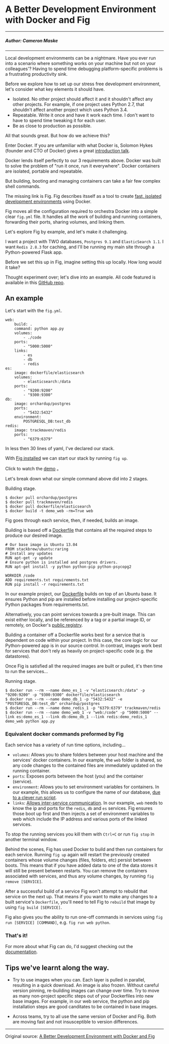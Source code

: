 # A Better Development Environment with Docker and Fig

---

##### Author: Cameron Maske

---

Local development environments can be a nightmare. Have you ever run into a scenario where something works on your machine but not on your colleagues'? Having to spend time debugging platform-specific problems is a frustrating productivity sink.

Before we explore how to set up our stress free development environment, let's consider what key elements it should have.

- Isolated. No other project should affect it and it shouldn't affect any other projects. For example, if one project uses Python 2.7, that shouldn't affect another project which uses Python 3.4.
- Repeatable. Write it once and have it work each time. I don't want to have to spend time tweaking it for each user.
- Be as close to production as possible.

All that sounds great. But how do we achieve this?

Enter Docker. If you are unfamiliar with what Docker is, Solomon Hykes (founder and CTO of Docker) gives a great [introduction talk](http://youtu.be/Q5POuMHxW-0?t=2m18s).

Docker lends itself perfectly to our 3 requirements above. Docker was built to solve the problem of "run it once, run it everywhere". Docker containers are isolated, portable and repeatable.

But building, booting and managing containers can take a fair few complex shell commands.

The missing link is Fig. Fig describes itsself as a tool to create [fast, isolated development environments](https://github.com/docker/fig/) using Docker.

Fig moves all the configuration required to orchestra Docker into a simple clear `fig.yml` file. It handles all the work of building and running containers, forwarding their ports, sharing volumes, and linking them.

Let's explore Fig by example, and let's make it challenging.

I want a project with TWO databases, `Postgres 9.1` and `ElasticSearch 1.1`. I want `Redis 2.8.3` for caching, and I'll be running my main site through a Python-powered Flask app.

Before we set this up in Fig, imagine setting this up locally. How long would it take?

Thought experiment over; let's dive into an example. All code featured is available in this [GitHub repo](https://github.com/TrackMaven/using-fig).

## An example

Let's start with the `fig.yml`.

```
web:
    build: .
    command: python app.py
    volumes:
        - ./code
    ports:
        - "5000:5000"
    links:
        - es
        - db
        - redis
es:
    image: dockerfile/elasticsearch
    volumes:
        - elasticsearch:/data
    ports:
        - "9200:9200"
        - "9300:9300"
db:
    image: orchardup/postgres
    ports:
        - "5432:5432"
    environment:
        POSTGRESQL_DB:test_db
redis:
    image: trackmaven/redis
    ports:
        - "6379:6379"
```

In less then 30 lines of yaml, I've declared our stack.

With [Fig installed](http://www.fig.sh/install.html) we can start our stack by running `fig up`.

Click to watch the [demo](http://resource.docker.cn/slight-zesty-glass-frog.webm) 。

Let's break down what our simple command above did into 2 stages.

Building stage.

```
$ docker pull orchardup/postgres
$ docker pull trackmaven/redis
$ docker pull dockerfile/elasticsearch
$ docker build -t demo_web -rm=True web
```

Fig goes through each service, then, if needed, builds an image.

Building is based off a [Dockerfile](http://docs.docker.com/reference/builder/) that contains all the required steps to produce our desired image.

```
# Our base image is Ubuntu 13.04
FROM stackbrew/ubuntu:raring
# Install any updates
RUN apt-get -y update
# Ensure python is installed and postgres drivers.
RUN apt-get install -y python python-pip python-psycopg2

WORKDIR /code
ADD requirements.txt requirements.txt
RUN pip install -r requirements.txt
```

In our example project, our [Dockerfile](https://github.com/TrackMaven/using-fig/blob/master/web/Dockerfile) builds on top of an Ubuntu base. It ensures Python and pip are installed before installing our project-specific Python packages from requirements.txt.

Alternatively, you can point services towards a pre-built image. This can exist either locally, and be referenced by a tag or a partial image ID, or remotely, on Docker's [public registry](https://registry.hub.docker.com/).

Building a container off a Dockerfile works best for a service that is dependent on code within your project. In this case, the core logic for our Python-powered app is in our source control. In contrast, images work best for services that don't rely as heavily on project-specific code (e.g. the datastores).

Once Fig is satisfied all the required images are built or pulled, it's then time to run the services...

Running stage.

```
$ docker run --rm --name demo_es_1 -v "elasticsearch:/data" -p "9200:9200" -p "9300:9300" dockerfile/elasticsearch
$ docker run --rm --name demo_db_1 -p "5432:5432" -e "POSTGRESQL_DB:test_db" orchardup/postgres
$ docker run --rm --name demo_redis_1 -p "6379:6379" trackmaven/redis
$ docker run --rm --name demo_web_1 -v "web:/code" -p "5000:5000" --link es:demo_es_1 --link db:demo_db_1 --link redis:demo_redis_1 demo_web python app.py
```

### Equivalent docker commands preformed by Fig

Each service has a variety of run time options, including...

- `volumes`: Allows you to share folders between your host machine and the services' docker containers. In our example, the `web` folder is shared, so any code changes to the contained files are immediately updated on the running container.
- `ports`: Exposes ports between the host (you) and the container (service).
- `environment`: Allows you to set environment variables for containers. In our example, this allows us to configure the name of our database, [due to a clever run script](https://github.com/orchardup/docker-postgresql/blob/master/run).
- `links`: [Allows inter-service communication](http://www.fig.sh/env.html). In our example, `web` needs to know the ip and ports for the `redis`, `db` and `es` services. Fig ensures those boot up first and then injects a set of environment variables to web which include the IP address and various ports of the linked services.

To stop the running services you kill them with `Ctrl+C` or run `fig stop` in another terminal window.

Behind the scenes, Fig has used Docker to build and then run containers for each service. Running `fig up` again will restart the previously created containers whose volume changes (files, folders, etc) persist between boots. This means that if you have added data to one of the data stores it will still be present between restarts. You can remove the containers associated with services, and thus any volume changes, by running `fig remove [SERVICE]`.

After a successful build of a service Fig won't attempt to rebuild that service on the next up. That means if you want to make any changes to a built service's `Dockerfile`, you'll need to tell Fig to `rebuild` that image by using `fig build [SERVICE]`.

Fig also gives you the ability to run one-off commands in services using `fig run [SERVICE] [COMMAND]`, e.g. `fig run web python`.

### That's it!

For more about what Fig can do, I'd suggest checking out the [documentation](http://www.fig.sh/index.html).

## Tips we've learnt along the way.

- Try to use images when you can. Each layer is pulled in parallel, resulting in a quick download. An image is also frozen. Without careful version pinning, re-building images can change over time. Try to move as many non-project specific steps out of your Dockerfiles into new base images. For example, in our web service, the python and pip installation steps are good canditates to be contained in base images.

- Across teams, try to all use the same version of Docker and Fig. Both are moving fast and not insusceptible to version differences.

---

Original source: [A Better Development Environment with Docker and Fig](http://engineroom.trackmaven.com/blog/a-better-development-environment-with-docker-and-fig/)